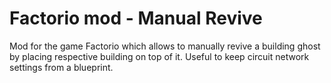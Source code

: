 # Factorio mod - Manual Revive

Mod for the game Factorio which allows to manually revive a building ghost
by placing respective building on top of it. Useful to keep circuit network
settings from a blueprint.
